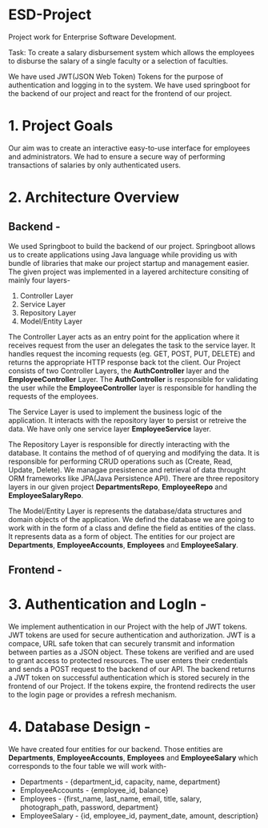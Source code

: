 # ESD-Project
Project work for Enterprise Software Development.

Task: To create a salary disbursement system which allows the employees to disburse the salary of a single faculty or a selection of faculties.

We have used JWT(JSON Web Token) Tokens for the purpose of authentication and logging in to the system. We have used springboot for the backend of our project and react for the frontend of our project. 

# 1. Project Goals
Our aim was to create an interactive easy-to-use interface for employees and administrators. We had to ensure a secure way of performing transactions of salaries by only authenticated users.

# 2. Architecture Overview

## Backend -
We used Springboot to build the backend of our project. Springboot allows us to create applications using Java language while providing us with bundle of libraries that make our project startup and management easier. The given project was implemented in a layered architecture consiting of mainly four layers-
1. Controller Layer
2. Service Layer
3. Repository Layer
4. Model/Entity Layer

The Controller Layer acts as an entry point for the application where it receives request from the user an delegates the task to the service layer. It handles request the incoming requests (eg. GET, POST, PUT, DELETE) and returns the appropriate HTTP response back tot the client. Our Project consists of two Controller Layers, the **AuthController** layer and the **EmployeeController** Layer. The **AuthController** is responsible for validating the user while the **EmployeeController** layer is responsible for handling the requests of the employees.  

The Service Layer is used to implement the business logic of the application. It interacts with the repository layer to persist or retreive the data. We have only one service layer **EmployeeService** layer.  

The Repository Layer is responsible for directly interacting with the database. It contains the method of of querying and modifying the data. It is responsible for performing CRUD operations such as (Create, Read, Update, Delete). We managae presistence and retrieval of data throught ORM frameworks like JPA(Java Persistence API). There are three repository layers in our given project **DepartmentsRepo**, **EmployeeRepo** and **EmployeeSalaryRepo**.  

The Model/Entity Layer is represents the database/data structures and domain objects of the application. We defind the database we are going to work with in the form of a class and define the field as entities of the class. It represents data as a form of object. The entities for our project are **Departments**, **EmployeeAccounts**, **Employees** and **EmployeeSalary**.  

## Frontend -  

# 3. Authentication and LogIn -  
We implement authentication in our Project with the help of JWT tokens. JWT tokens are used for secure authentication and authorization. JWT is a compace, URL safe token that can securely transmit and information between parties as a JSON object. These tokens are verified and are used to grant access to protected resources. The user enters their credentials and sends a POST request to the backend of our API. The backend returns a JWT token on successful authentication which is stored securely in the frontend of our Project. If the tokens expire, the frontend redirects the user to the login page or provides a refresh mechanism. 

# 4. Database Design -
We have created four entities for our backend. Those entities are **Departments**, **EmployeeAccounts**, **Employees** and **EmployeeSalary** which corresponds to the four table we will work with-  
* Departments - {department_id, capacity, name, department}
* EmployeeAccounts - {employee_id, balance}
* Employees - {first_name, last_name, email, title, salary, photograph_path, password, department}
* EmployeeSalary - {id, employee_id, payment_date, amount, description}
